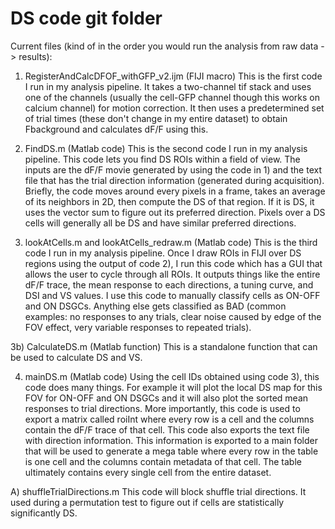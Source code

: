 # DS code git folder
 
Current files (kind of in the order you would run the analysis from raw data -> results):

1) RegisterAndCalcDFOF_withGFP_v2.ijm   (FIJI macro)
This is the first code I run in my analysis pipeline. It takes a two-channel tif stack and uses one of the channels (usually the cell-GFP channel though this works on calcium channel) for motion correction. It then uses a predetermined set of trial times (these don't change in my entire dataset) to obtain Fbackground and calculates dF/F using this. 

2) FindDS.m  (Matlab code)
This is the second code I run in my analysis pipeline. This code lets you find DS ROIs within a field of view. The inputs are the dF/F movie generated by using the code in 1) and the text file that has the trial direction information (generated during acquisition). Briefly, the code moves around every pixels in a frame, takes an average of its neighbors in 2D, then compute the DS of that region. If it is DS, it uses the vector sum to figure out its preferred direction. Pixels over a DS cells will generally all be DS and have similar preferred directions.

3) lookAtCells.m and lookAtCells_redraw.m  (Matlab code)
This is the third code I run in my analysis pipeline. Once I draw ROIs in FIJI over DS regions using the output of code 2), I run this code which has a GUI that allows the user to cycle through all ROIs. It outputs things like the entire dF/F trace, the mean response to each directions, a tuning curve, and DSI and VS values. I use this code to manually classify cells as ON-OFF and ON DSGCs. Anything else gets classified as BAD (common examples: no responses to any trials, clear noise caused by edge of the FOV effect, very variable responses to repeated trials).

3b) CalculateDS.m  (Matlab function)
This is a standalone function that can be used to calculate DS and VS.

4) mainDS.m (Matlab code)
Using the cell IDs obtained using code 3), this code does many things. For example it will plot the local DS map for this FOV for ON-OFF and ON DSGCs and it will also plot the sorted mean responses to trial directions. More importantly, this code is used to export a matrix called roiInt where every row is a cell and the columns contain the dF/F trace of that cell. This code also exports the text file with direction information. This information is exported to a main folder that will be used to generate a mega table where every row in the table is one cell and the columns contain metadata of that cell. The table ultimately contains every single cell from the entire dataset.






A) shuffleTrialDirections.m
This code will block shuffle trial directions. It used during a permutation test to figure out if cells are statistically significantly DS.




